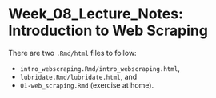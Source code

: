 # Week_08_Lecture_Notes: Introduction to Web Scraping

There are two `.Rmd/html` files to follow:
 - `intro_webscraping.Rmd/intro_webscraping.html`,
 - `lubridate.Rmd/lubridate.html`, and
 - `01-web_scraping.Rmd` (exercise at home).